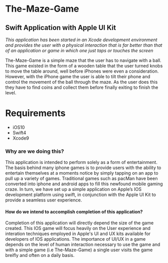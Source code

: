 # The-Maze-Game

## Swift Application with Apple UI Kit

*This application has been started in an Xcode development environment and provides the user with a physical interaction that is far better than that of an application or game in which one just taps or touches the screen*

The-Maze-Game is a simple maze that the user has to navigate with a ball. This game existed in the form of a wooden table that the user turned knobs to move the table around, well before iPhones were even a consideration. However, with the iPhone game the user is able to tilt their phone and control the movement of the ball through the maze. As the user does this they have to find coins and collect them before finally exiting to finish the level. 

# Requirements

- iOS10
- Swift4
- Xcode9

### Why are we doing this?

This application is intended to perform solely as a form of entertainment. The basis behind many iphone games is to provide users with the ability to entertain themselves at a moments notice by simply tapping on an app to pull up a variety of games. Traditional games such as pacMan have been converted into iphone and android apps to fill this newfound mobile gaming craze. In turn, we have set up a simple application on Apple’s IOS development platform using swift, in conjunction with the Apple UI Kit to provide a seamless user experience. 

#### How do we intend to accomplish completion of this application?

Completion of this application will directly depend the size of the game created. This IOS game will focus heavily on the User experience and interation techniques employed in Apple's UI and UX kits available for developers of IOS applications. The importance of UI/UX in a game depends on the level of human interaction necessary to use the game and with a simple game (i.e The-Maze-Game) a single user visits the game breifly and often on a daily basis. 
